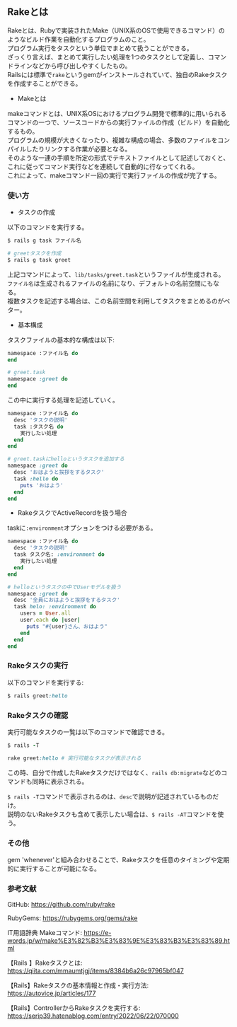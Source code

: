 ## Rakeとは
Rakeとは、Rubyで実装されたMake（UNIX系のOSで使用できるコマンド）のようなビルド作業を自動化するプログラムのこと。<br/>
プログラム実行をタスクという単位でまとめて扱うことができる。<br/>
ざっくり言えば、まとめて実行したい処理を1つのタスクとして定義し、コマンドラインなどから呼び出しやすくしたもの。<br/>
Railsには標準で`rake`というgemがインストールされていて、独自のRakeタスクを作成することができる。<br/>

* Makeとは

makeコマンドとは、UNIX系OSにおけるプログラム開発で標準的に用いられるコマンドの一つで、ソースコードからの実行ファイルの作成（ビルド）を自動化するもの。<br/>
プログラムの規模が大きくなったり、複雑な構成の場合、多数のファイルをコンパイルしたりリンクする作業が必要となる。<br/>
そのような一連の手順を所定の形式でテキストファイルとして記述しておくと、これに従ってコマンド実行などを連続して自動的に行なってくれる。<br/>
これによって、makeコマンド一回の実行で実行ファイルの作成が完了する。

### 使い方
- タスクの作成

以下のコマンドを実行する。
```ruby
$ rails g task ファイル名

# greetタスクを作成
$ rails g task greet
```

上記コマンドによって、`lib/tasks/greet.task`というファイルが生成される。<br/>
`ファイル名`は生成されるファイルの名前になり、デフォルトの名前空間にもなる。<br/>
複数タスクを記述する場合は、この名前空間を利用してタスクをまとめるのがベター。

- 基本構成
  
タスクファイルの基本的な構成は以下:
```ruby
namespace :ファイル名 do
end

# greet.task
namespace :greet do
end
```
この中に実行する処理を記述していく。
```ruby
namespace :ファイル名 do
  desc 'タスクの説明'
  task :タスク名 do
    実行したい処理
  end
end

# greet.taskにhelloというタスクを追加する
namespace :greet do
  desc 'おはようと挨拶をするタスク'
  task :hello do
    puts 'おはよう'
  end
end
```

- RakeタスクでActiveRecordを扱う場合

taskに`:environment`オプションをつける必要がある。
```ruby
namespace :ファイル名 do
  desc 'タスクの説明'
  task タスク名: :environment do
    実行したい処理
  end
end

# helloというタスクの中でUserモデルを扱う
namespace :greet do
  desc '全員におはようと挨拶をするタスク'
  task helo: :environment do
    users = User.all
    user.each do |user|
      puts "#{user}さん、おはよう"
    end
  end
end
```

### Rakeタスクの実行
以下のコマンドを実行する:
```ruby
$ rails greet:hello
```

### Rakeタスクの確認
実行可能なタスクの一覧は以下のコマンドで確認できる。
```ruby
$ rails -T

rake greet:hello # 実行可能なタスクが表示される
```
この時、自分で作成したRakeタスクだけではなく、`rails db:migrate`などのコマンドも同時に表示される。

`$ rails -T`コマンドで表示されるのは、`desc`で説明が記述されているものだけ。<br/>
説明のないRakeタスクも含めて表示したい場合は、`$ rails -AT`コマンドを使う。

### その他
gem 'whenever'と組み合わせることで、Rakeタスクを任意のタイミングや定期的に実行することが可能になる。

### 参考文献
GitHub: https://github.com/ruby/rake

RubyGems: https://rubygems.org/gems/rake

IT用語辞典 Makeコマンド: https://e-words.jp/w/make%E3%82%B3%E3%83%9E%E3%83%B3%E3%83%89.html

【Rails 】Rakeタスクとは: https://qiita.com/mmaumtjgj/items/8384b6a26c97965bf047

【Rails】Rakeタスクの基本情報と作成・実行方法: https://autovice.jp/articles/177

【Rails】ControllerからRakeタスクを実行する: https://serip39.hatenablog.com/entry/2022/06/22/070000



